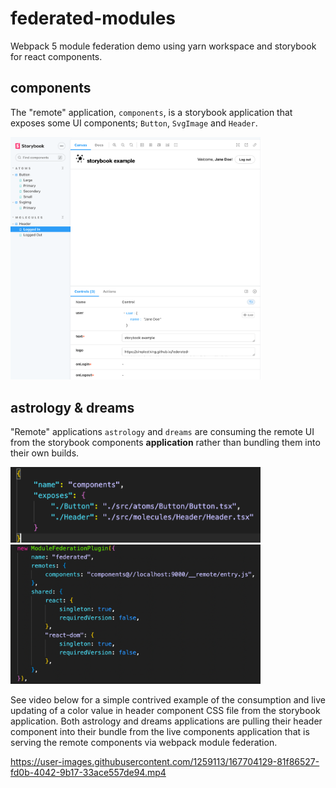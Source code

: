 # federated-modules

Webpack 5 module federation demo using yarn workspace and storybook for react components.

## components

The "remote" application, `components`, is a storybook application that exposes some UI components; `Button`, `SvgImage` and `Header`.

<img src="https://github.com/simplesthing/federated-modules/blob/main/packages/assets/components-storybook.png?raw=true"  width="400" />

## astrology & dreams

"Remote" applications `astrology` and `dreams` are consuming the remote UI from the storybook components **application** rather than bundling them into their own builds.

<img src="https://github.com/simplesthing/federated-modules/blob/main/packages/assets/component-federation-config.png?raw=true"  width="400"/> <img src="https://github.com/simplesthing/federated-modules/blob/main/packages/assets/federation-module-plugin.png?raw=true"  width="400"/>

See video below for a simple contrived example of the consumption and live updating of a color value in header component CSS file from the storybook application. Both astrology and dreams applications are pulling their header component into their bundle from the live components application that is serving the remote components via webpack module federation.


https://user-images.githubusercontent.com/1259113/167704129-81f86527-fd0b-4042-9b17-33ace557de94.mp4

